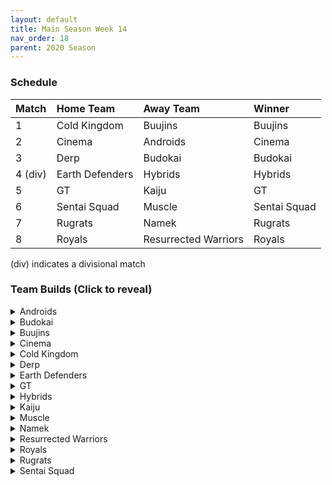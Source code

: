 ```yaml
---
layout: default
title: Main Season Week 14
nav_order: 18
parent: 2020 Season
---
```

### Schedule

|Match          |  Home Team            | Away Team        | Winner          |
| :-------------| :---------------------| :----------------| :---------------|
| 1             | Cold Kingdom          | Buujins          | Buujins         |
| 2             | Cinema                | Androids         | Cinema          |
| 3             | Derp                  | Budokai          | Budokai         |
| 4 (div)       | Earth Defenders       | Hybrids          | Hybrids         |
| 5             | GT                    | Kaiju            | GT              |
| 6             | Sentai Squad          | Muscle           | Sentai Squad    |
| 7             | Rugrats               | Namek            | Rugrats         | 
| 8             | Royals                | Resurrected Warriors | Royals         |

(div) indicates a divisional match

### Team Builds (Click to reveal)

<details>
  <summary>Androids</summary>
  <br />
<br />Home Map: Glacier
<br />Music: Boss Ganges
<br />Weekly Bench: Android 17
<br />Boost Store: None

- Android 16:
    - Super +2 Ki -1 (1)
    - Launch's Support (2)
    - Quick Fast Attack (1)
    - Indignation! (1)
    - Fighting Spirit! (1)
    - Serious! (1)
    - Chiaotzu AI

- Android 16
    - Attack +2 Defense -1 (1)
    - Dende's Healing Ability (2)
    - Light Body (1)
    - Master Throw (1)
    - Quick Fast Attack (1)
    - Serious! (1)
    - Trunks AI

- Cell (Perfect Form) - Costume 2
    - Attack +1 (1)
    - Eternal Life (4)
    - Serious! (1) 
    - Savior (1)
    - Broly's Ring (Limiter)
    - Cell AI

- Android 19:
    - Defense +2 (2)
    - Dende's Healing Ability (2)
    - Master Throw (1)
    - Light Body (1)
    - Latent Energy! (1)
    - Majin Buu AI

- Super 17 - Costume 2
    - Super +2 Ki -1 (1)
    - High Tension (3)
    - Fighting Spirit! (1)
    - Indignation! (1)
    - Savior (1)
    - Yajirobe AI

</details>

<details>
  <summary>Budokai</summary>

<br />
<br />Home Map: Planet Namek
<br />Music: Boss Battle Rock
<br />Weekly bench: End Goku
<br />Boosts: None

- Nam
    - Attack +1 (1)
    - Serious! (1)
    - Quick Fast Attack (1)
    - Power of Rage (2)
    - Dende's Healing Ability (2)
    - Trunks AI

- Cyborg Tao
    - Ki Power +1 (1)
    - Serious! (1)
    - Savior (1)
    - Light Body (1)
    - Unleash Ki (1)
    - Launch's Support (2)
    - Cell AI

- Early Goku - Costume 4
    - Defense +2 (2)
    - Savior (1)
    - Launch's Support (2)
    - Dende's Healing Ability (2)
    - Tien AI

- Kid Goku
    - Attack +2 Defense -1 (1)
    - Eternal Life (4)
    - Fighting Spirit! (1)
    - Quick Fast Attack (1)
    - Trunks AI

</details>

<details>
  <summary>Buujins</summary>
<br />
<br /> Home Map: Supreme Kai's World
<br />Music: Nanshan
<br />Bench: Majuub
<br />Boosts: Dragon Power (5z)

- Evil Buu
    - Defense +2 (2)
    - Dende's Healing Ability (2)
    - Latent Energy! (1)
    - Serious! (1)
    - Fighting Spirit! (1)
    - Dragon Power (Boost)
    - Cell AI

- Kid Buu
    - Defense +3 Attack -1 (2)
    - Launch's Support (2)
    - Indignation! (1)
    - Fighting Spirit! (1)
    - Savior (1)
    - Frieza AI

- Super Buu
    - Attack +2 Defense -1 (1)
    - Serious! (1)
    - Quick Fast Attack (1)
    - Dende's Healing Ability (2)
    - Master Throw (1)
    - Combo Master (1)
    - Goku AI

- Majin Buu
    - Ki Power +2 Super -1 (1)
    - Savior (1)
    - Light Body (1)
    - Eternal Life (4)
    - Yajirobe AI

</details>

<details>
  <summary>Cinema</summary>
<br />  
<br />Home Map: Hell
<br />Music: Warlord F
<br />Bench: Zangya
<br />Boosts: Rising Fighting Spirit (1z), Defense +1 (3z)

- Turles
    - Super +2 Ki -1 (2)
    - Dende's Healing Ability (2)
    - Launch's Support (2)
    - Fighting Spirit! (1)
    - Indignation! (1)
    - Rising Fighting Spirit (Boost)
    - Tien AI

- Fasha
    - Attack +2 Defense -1 (1)
    - Eternal Life (4)
    - Quick Fast Attack (1)
    - Serious! (1)
    - Defense +1 (Boost)
    - Goku AI

- Gogeta
    - Ki Power +2 Super -1 (1)
    - Rush Blast 3 (3)
    - Indignation! (1)
    - Serious! (1)
    - Light Body (1)
    - Vegeta AI

- Garlic Jr. (Base Form)
    - Defense +2 (2)
    - Launch's Support (2)
    - Dende's Healing Ability (2)
    - Fighting Spirit! (1)
    - Broly's Ring (Limiter)
    - Tien AI

</details>

<details>
  <summary>Cold Kingdom </summary>
  <br />
<br />Home Map: Broly's Planet
<br />Music: Paranoia
<br />Bench: Meta Cooler
<br />Boosts: None

- Recoome
    - Defense +3 Attack -1(2)
    - Launch's Support(2)
    - Master Throw(1)
    - Dende's Healing Ability (2)
    - Tien AI

- First Form Cooler - Costume 2
    - Super +1(1) 
    - Indignation! (1) 
    - Savior (1) 
    - Light Body(1)
    - Fighting Spirit! (1)
    - Launch's Support(2)
    - Broly's Ring (Limiter)
    - Yajirobe AI

- 3rd Form Freeza - Costume 1
    - Defense +2 (2)
    - Dende's Healing Ability (2)
    - Fighting Spirit! (1)
    - Latent Energy (1)
    - Quick Fast Attack (1)
    - Freeza AI

- King Cold - Costume 2
    - Attack +1 (1)
    - Eternal Life (4)
    - Serious! (1)
    - Quick Fast Attack (1)
    - Trunks AI

</details>

<details>
  <summary>Derp</summary>
<br />  
<br />Home Map: Penguin Village
<br />Music: War Begins
<br />Bench: Gero
<br />Boosts: None

- Salza
    - Attack +2 Defense -1 (1)
    - Serious! (1)
    - Master Blast (1)
    - Eternal Life (4)
    - Vegeta AI

- Devilman
    - Super +2 Ki -1 (1)
    - Indignation! (1)
    - Quick Fast Attack (1)
    - Power of Rage (2)
    - Launch's Support (2)
    - Chiaotzu AI

- Hercule
    - Super +1 (1)
    - Indignation! (1)
    - Fighting Spirit! (1)
    - Launch's Support (2)
    - Unleash Ki (1)
    - Savior (1)
    - Tien AI

- Kibito Kai
    - Attack +1 (1)
    - Serious! (1)
    - Quick Fast Attack (1)
    - Dende's Healing Ability (2)
    - Fighting Spirit! (1)
    - Savior (1)
    - Goku AI

</details>

<details>
  <summary>Earth Defenders</summary>
  <br />
<br />Home Map: Mt. Paozu
<br />Music: Aether
<br />Bench: Krillin
<br />Boosts: Rising Fighting Spirit (1z), Map Swap (2z), Defense +1 (3z), Attack +1 (4z), Super +1 (4z)

- Yamcha
    - Defense +3 Attack -1 (2)
    - Dragon Power (3)
    - Latent Energy! (1)
    - Quick Fast Attack (1)
    - Rising Fighting Spirit (Boost)
Tien AI

- Base Mid Goku - Costume 4
    - Super +2 Ki -1 (1)
    - Power of Rage (2)
    - Savior (1)
    - Indignation! (1)
    - Launch's Support (2)
    - Super +1 (Boost)
    - Tien AI

- SSJ1 Mid Vegeta - Costume 2
    - Attack +2 Defense -1 (1)
    - Dende's Healing Ability (2)
    - Fighting Spirit! (1)
    - Serious! (1) 
    - Power of Rage (2)
    - Broly's Ring (Limiter) 
    - Attack +1 (Boost)
    - Trunks AI

- Tien - Costume 2
    - Defense +2 (2)
    - Eternal Life (4)
    - Latent Energy! (1)
    - Defense +1 (Boost)
    - Yajirobe AI

</details>

<details>
  <summary>GT</summary>
<br />  
<br />Home Map: Kings Castle
<br />Music: Turbulence
<br />Bench: SS4 Vegeta
<br />Boosts: None

- Baby Vegeta - Costume 2
    - Defense +2 (2)
    - Dende's Healing Ability (2)
    - Dragon Spirit (2)
    - Serious! (1)
    - Piccolo AI

- Pan - Costume 2
    - Super +1 (1)
    - Light Body (1)
    - Dragon Power (3)
    - Savior (1)
    - Fighting Spirit! (1)
    - Cell AI

- Syn Shenron - Costume 2
    - Defense +3 Attack -1 (2)
    - Eternal Life (4)
    - Latent Energy! (1)
    - Broly's Ring (Free)
    - Frieza AI

- GT Goku SSJ3 - Costume 2
    - Ki Power +1 (1)
    - Launch's Support (2)
    - Indignation! (1)
    - Light Body  (1)
    - Fighting Spirit! (1)
    - Savior (1)
    - Broly's Ring (Limiter)
    - Tien AI

</details>

<details>
  <summary>Hybrids</summary>
<br />  
<br />Home Map: Wastelands
<br />Music: Dragon Castle
<br />Bench: Sword Trunks
<br />Boosts: Attack +1 (4z), Super +1 (4z) x2

- Ultimate Gohan
    - Attack +2 Defense -1 (1)
    - Serious! (1)
    - Quick Fast Attack (1)
    - Eternal Life (4)
    - Majin Buu AI

- Kid Gohan - Costume 2
    - Defense +3 Attack -1 (2)
    - Latent Energy! (1)
    - Serious! (1)
    - Quick Fast Attack (1)
    - Dende's Healing Ability (2)
    - Attack +1 (Boost)
    - Trunks AI

- SS Teen Gohan - Costume 3
    - Super +2 Ki -1 (1)
    - Indignation! (1)
    - Fighting Spirit! (1)
    - Launch’s Support (2)
    - Dende's Healing Ability (2)
    - Super +1 (Boost)
    - Chiaotzu AI

- SS Future Gohan
    - Ki Power +1 (1)
    - Fighting Spirit! (1)
    - Latent Energy! (1)
    - Indignation! (1)
    - Savior (1)
    - Kibito's Secret Art (2)
    - Super +1 (Boost)
    - Frieza AI

</details>

<details>
  <summary>Kaiju</summary>
<br />  
<br />Home Map: Rocky Area
<br />Music: Crongus
<br />Bench: King Vegeta
<br />Boosts: None

- Scouter Vegeta
    - Ki Power +2 Super -1 (1)
    - Unleash Ki (1)
    - Indignation! (1)
    - Fighting Spirit! (1)
    - Quick Fast Attack (1)
    - Launch's Support (2)
    - Chiaotzu AI

- Bardock
    - Attack +2 Defense -1 (1)
    - Serious! (1)
    - Quick Fast Attack (1)
    - Eternal Life (4)
    - Majin Buu AI

- Nappa - Costume 2
    - Defense +3 Attack -1 (2)
    - Savior (1)
    - Fighting Spirit! (1)
    - Indignation! (1)
    - Dende's Healing Ability (2)
    - Yajirobe AI

- Raditz
    - Attack +1 (1)
    - Serious! (1)
    - Latent Energy! (1)
    - Dende's Healing Ability (2)
    - Power of Rage (2)
    - Cell AI

</details>

<details>
  <summary>Muscle</summary>
<br />  
<br />Home Map: Muscle Tower
<br />Music: Epic Boss Fight
<br />Bench: Adult Trunks
<br />Boosts: None

- Android 13 - Costume 2
    - Attack +1 (1)
    - Dende's Healing Ability (2)
    - Tension Up (2)
    - Fighting Spirit! (1)
    - Indignation! (1)
    - Goku AI

- Bojack
    - Ki Power +2 Super -1 (1)
    - Kibito's Secret Art (2)
    - Light Body (1)
    - Launch's Support (2)
    - Savior (1)
    - Frieza AI

- SS Broly
    - Attack +2 Defense -1 (1)
    - Vanishing Break (2)
    - Serious! (1)
    - Warrior Lineage (2)
    - Quick Fast Attack (1)
    - Goku AI

- Master Roshi - Costume 2
    - Ki Power +1 (1)
    - Emperor's Aura (4)
    - Indignation! (1)
    - Savior (1)

</details>

<details>
  <summary>Namek</summary>
<br />  
<br />Home Map: Kami's Lookout
<br />Music: Fight me if you can
<br />Bench: King Piccolo
<br />Boosts: Defense +1 (3z)

- Tambourine
    - Attack +2 Defense-1(1)
    - Dende's Healing Ability (2)
    - Serious! (1)
    - Quick Fast Attack (1)
    - Light Body (1)
    - Combo Master (1)
    - Defense +1 (Boost)
    - Trunks AI

- Late Piccolo
    - Super +2 Ki -1 (1)
    - Launch's Support (2)
    - Indignation! (1)
    - Serious! (1)
    - Kibito's Secret Art (2)
    - Tien AI

- Nail
    - Defense +2 (2)
    - Eternal Life (4)
    - Latent Energy! (1)
    - Chiaotzu AI

- Nuova Shenron
    - Super +1 (1)
    - Dende's Healing Ability (2)
    - Indignation! (1)
    - Light Body (1)
    - Launch's Support (2)
    - Tien AI

</details>

<details>
  <summary>Resurrected Warriors</summary>
<br />  
<br />Home Map: Desert
<br />Music: Action Fight
<br />Bench: Eighter
<br />Boosts: None

- SS End Vegeta - Costume 1
    - Attack +2 Defense -1 (1)
    - Dende's Healing Ability (2)
    - Quick Fast Attack (1)
    - Serious! (1) 
    - Fighting Spirit! (1)
    - Rising Fighting Spirit (1)
    - Chiaotzu AI

- Early Piccolo - Costume 2
    - Ki Power +1 (1)
    - Eternal Life (4) 
    - Savior (1)
    - Fighting Spirit! (1)
    - Chiaotzu AI

- Videl - Costume 3
    - Defense +2 (2)
    - Launch's Support (2)
    - Power Of Rage (2)
    - Indignation! (1)
    - Krillin AI

- Android 18 - Costume 3
    - Super +2 Ki -1 (1)
    - Hi Tension (3)
    - Kibito's Secret Art (2)
    - Savior (1)
    - Yajirobe AI

</details>


<details>
  <summary>Royals</summary>
<br />  
<br />Home Map: Hyperbolic Time Chamber
<br />Music: Thunder
<br />Bench: Majin Vegeta
<br />Boosts: Rising Fighting Spirit (1z)

- Dabura - Costume 2
    - Ki Power +1 (1)
    - Master Blast (1)
    - Fighting Spirit! (1)
    - Light Body (1)
    - Indignation! (1)
    - Launch's Support (2)
    - Rising Fighting Spirit (Boost)
    - Default AI

- Pilaf - Costume 2
    - Defense +2 Attack -1 (1)
    - Dragon Power (3)
    - Dende's Healing Ability (2)
    - Savior (1)
    - Broly's Ring (Limiter)
    - Ginyu AI

- Mecha Frieza - Costume 2
    - Defense +3 Attack -1 (2)
    - Dende's Healing Ability (2)
    - Kibito's Secret Art (2)
    - Savior (1)
    - Vegeta AI

- Slug
    - Ki Power +2 Super -1 (1)
    - Indignation! (1)
    - Fighting Spirit! (1)
    - Eternal Life (4)
    - Tien AI

</details>

<details>
  <summary>Rugrats</summary>
<br />  
<br />Home Map: City Ruins
<br />Music: Nanga-F
<br />Bench: Arale
<br />Boosts: None

- Saibaman - Costume 1
    - Defense +2 Attack -1 (1)
    - Dende's Healing Ability (2)
    - Unleash Ki (1)
    - Hatred of Saiyans (1)
    - Quick Fast Attack (1)
    - Exquisite Skill (1)
    - Ginyu AI

- SS Goten - Costume 1
    - Attack +1 (1)
    - Indignation! (1)
    - Serious! (1)
    - Latent Energy! (1)
    - Fighting Spirit! (1)
    - Kibito's Secret Art (2)
    - Chiaotzu AI

- Kid Trunks - Costume 2
    - Ki Power +2 Super -1 (1)
    - Indignation! (1)
    - Serious! (1)
    - Latent Energy! (1)
    - Fighting Spirit! (1)
    - Kibito's Secret Art (2)
    - Broly's Ring (Limiter)
    - Chiaotzu AI 

- Cell Jr. - Costume 1
    - Ki Power +1 (1)
    - Power of Rage (2)
    - Light Body (1)
    - Active Heart (1)
    - Dende's Healing Ability (2)
    - Trunks AI

</details>

<details>
  <summary>Sentai Squad</summary>
<br />  
<br />Home Map: Frieza's Ship
<br />Music: Hurricane
<br />Bench: Great Saiyaman
<br />Boosts: Latent Energy! (2z), Kibito's Secret Art (3z)

- Saiyawoman - Costume 2
    - Defense +2 (2)
    - Dragon Power (3)
    - Launch's Support (2)
    - Cell AI

- Captain Ginyu - Costume 2
    - Attack +2 Defense -1 (1)
    - Eternal Life (4)
    - Serious! (1)
    - Light Body (1)
    - Latent Energy! (Boost)
    - Goku AI

- Jeice - Costume 1
    - Super +2 Ki -1 (1)
    - Style of the Strong (4)
    - Indignation! (1)
    - Savior (1)
    - Kibito's Secret Art (Boost)
    - Yajirobe AI

- Burter - Costume 2
    - Super +1 (1)
    - Dende's Healing Ability (2)
    - Power of Rage (2)
    - Light Body (1)
    - Savior (1)
    - Default AI

</details>